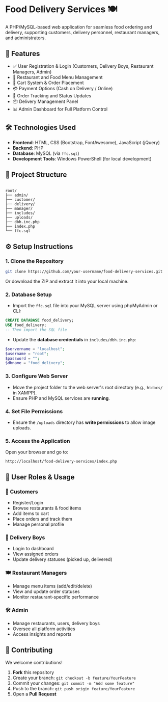 # Food Delivery Services 🍽️

A PHP/MySQL-based web application for seamless food ordering and delivery, supporting customers, delivery personnel, restaurant managers, and administrators.

## 🚀 Features

- ✅ User Registration & Login (Customers, Delivery Boys, Restaurant Managers, Admin)
- 🍕 Restaurant and Food Menu Management
- 🛒 Cart System & Order Placement
- 💳 Payment Options (Cash on Delivery / Online)
- 🔄 Order Tracking and Status Updates
- 📦 Delivery Management Panel
- 📊 Admin Dashboard for Full Platform Control

## 🛠️ Technologies Used

- **Frontend**: HTML, CSS (Bootstrap, FontAwesome), JavaScript (jQuery)
- **Backend**: PHP
- **Database**: MySQL (via `ffc.sql`)
- **Development Tools**: Windows PowerShell (for local development)

## 📂 Project Structure

```

root/
├── admin/
├── customer/
├── delivery/
├── manager/
├── includes/
├── uploads/
├── dbh.inc.php
├── index.php
└── ffc.sql

````

## ⚙️ Setup Instructions

### 1. Clone the Repository

```bash
git clone https://github.com/your-username/food-delivery-services.git
````

Or download the ZIP and extract it into your local machine.

### 2. Database Setup

* Import the `ffc.sql` file into your MySQL server using phpMyAdmin or CLI:

```sql
CREATE DATABASE food_delivery;
USE food_delivery;
-- Then import the SQL file
```

* Update the **database credentials** in `includes/dbh.inc.php`:

```php
$servername = "localhost";
$username = "root";
$password = "";
$dbname = "food_delivery";
```

### 3. Configure Web Server

* Move the project folder to the web server's root directory (e.g., `htdocs/` in XAMPP).
* Ensure PHP and MySQL services are **running**.

### 4. Set File Permissions

* Ensure the `/uploads` directory has **write permissions** to allow image uploads.

### 5. Access the Application

Open your browser and go to:

```
http://localhost/food-delivery-services/index.php
```

## 👥 User Roles & Usage

### 👤 Customers

* Register/Login
* Browse restaurants & food items
* Add items to cart
* Place orders and track them
* Manage personal profile

### 🚚 Delivery Boys

* Login to dashboard
* View assigned orders
* Update delivery statuses (picked up, delivered)

### 🍽️ Restaurant Managers

* Manage menu items (add/edit/delete)
* View and update order statuses
* Monitor restaurant-specific performance

### 🛠️ Admin

* Manage restaurants, users, delivery boys
* Oversee all platform activities
* Access insights and reports

## 🤝 Contributing

We welcome contributions!

1. **Fork** this repository
2. Create your branch:
   `git checkout -b feature/YourFeature`
3. Commit your changes:
   `git commit -m "Add some feature"`
4. Push to the branch:
   `git push origin feature/YourFeature`
5. Open a **Pull Request**



